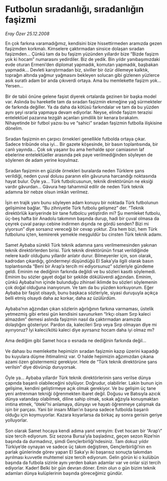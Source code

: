 # Futbolun sıradanlığı, sıradanlığın faşizmi

*Eray Özer 25.12.2008*

<div class="taraf_structure_2col_1zq">
<div class="margen_n">



 <p>En çok farkına varamadığımız, kendisini bize hissettirmeden aramızda gezen faşizmden korkmalı. Kimselere çaktırmadan sinsice dolaşan sıradan faşizmden... Çünkü tam da bu faşizm yüzünden yıllardır bize “Bizde faşizm yok ki hocam” numarasını yedirdiler. Biz de yedik. Bin yıldır yanıbaşımızdaki evde oturan Ermeni’den diplomat yapmadık, komutan yapmadık, başbakan yapmadık... Devleti karıştırmadan biz, siviller bir özür dilemeye kalktık, toprağın altında yağmur yağmasını bekleyen solucan gibi gizlenen yüzlerce asık suratlı adam bir anda çıkıverdi ortaya. Ama bu memlekette faşizm yok... Yersen... <br/><br/>Bir de tabii önüne gelene faşist diyerek ortalarda gezinen bir başka model var. Aslında bu hareketle tam da sıradan faşizmin ekmeğine yağ sürmekteler de farkında değiller. Ya da daha da kötüsü farkındalar ve tam da bu yüzden aynı şeyi ısrarla yapmaya devam ediyorlar. Neyse, elinde faşizm terazisi entelektüel pazarına tezgâh açanları şimdilik bir kenara bırakalım. Nihayetinde bir futbol yazısı bu ve “sahici” sıradan faşizmin futbolla ilişkisine dönelim. <br/><br/>Sıradan faşizmin en çarpıcı örnekleri genellikle futbolda ortaya çıkar. Sadece tribünde olsa iyi... Bir gazete köşesinde, bir basın toplantısında, bir canlı yayında... Çok sık yaşanır bu ama herhalde spor camiasının laf ebelerine entelektüeller arasında pek paye verilmediğinden söyleyen de söylenen de adam yerine koyulmaz. <br/><br/>Sıradan faşizmin en güzide örnekleri buralarda neden Türklere şans verildiği, neden çuval dolusu paranın elin gâvuruna harcandığı noktasında hayat bulur. Öyle ya... Türk futbolcusunun, teknik direktörünün ne eksiği vardır gâvurdan... Gâvura hep tahammül edilir de neden Türk teknik adamına bir nebze olsun imkân verilmez. <br/><br/>İşin en trajik yanı bunu söyleyen adam konuyu bir noktada Türk futbolunun gelişimine bağlar. “Bu zihniyetle Türk futbolu gelişmez” der. “Teknik direktörlük kariyerinde bir tane futbolcu yetiştirdin mi? Şu memleket futbolu, üç-beş hafta bir Anadolu takımının başında durup, hadi bir çuval olmasa da çeyrek çuval parayı cebine indirmen dışında ne gördü senden? Bizi mi yiyorsun” diye sorsanız vereceği bir cevap yoktur. Zira hem bizi, hem Türk futbolunu içten, kemirerek yemekle meşguldür bu cinsten Türk teknik adamı. <br/><br/>Samet Aybaba sürekli Türk teknik adamına şans verilmemesinden yakınan teknik direktörlerden birisi. Türk teknik direktörünün fırsat verildiğinde nelere kadir olduğunu yıllardır anlatır durur. Bilmeyenler için, son olarak, kadrodan çıkardığı, göndermeyi düşündüğü El Saka’yla ilgili olarak basın toplantısında “Beni bir Arap’a tercih mi ediyorsunuz” sözleriyle gündeme geldi. Eminim ne dediğinin farkında değildi ve bu sözleri kasıtlı söylemedi. Eminim bu sözler gayet doğal bir şekilde dökülüverdi ağzından. Eminim, çünkü Aybaba’nın içinde bulunduğu zihinsel iklimde bu sözleri söylemenin çok doğal olduğuna inanıyorum. Ve tam da bu yüzden korkuyorum. Eğer Aybaba bir faşist olsaydı, bunu başkaca sözleriyle, siyasi duruşuyla açıkça belli etmiş olsaydı daha az korkar, daha az üzülürdüm. <br/><br/>Aybaba’nın ağzından çıkan sözlerin ağırlığının farkına varmaması, üstelik yetmezmiş gibi ertesi gün kendisini savunurken “Irkçı olsam Sırp kaleci almazdım” demesi aslında faşizmin nasıl da çaktırmadan aramızda dolaştığını gösteriyor. Pardon da, kalecileri Sırp veya Sırp olmayan diye mi ayırıyoruz? İyi kaleci/kötü kaleci diye ayırsanız hocam daha iyi olmaz mı? <br/><br/>Ama dediğim gibi Samet hoca o esnada ne dediğinin farkında değil... <br/><br/>Ve dahası bu memlekette hepimizin sıradan faşizmin kazıp üzerini kapadığı bu kuyulara düşme ihtimalimiz var. O halde hepimizin ağzımızdan çıkana azami özen göstermemiz gerekiyor. Hele de “Türk teknik direktörüne şans verilsin” diye dövünüp duruyorsak. <br/><br/>Öyle ya... Aybaba yıllardır Türk teknik direktörlerinin şans verilse dünya çapında başarılı olabileceğini söylüyor. Doğrudur, olabilirler. Lakin bunun için gelişime, kendini geliştirmeye açık olmak gerekiyor. Ve bu gelişim üç tane yeni antrenman tekniği öğrenmekten ibaret değil. Doğusu ve Batısıyla azıcık dünya vatandaşı olabilmek, diline sahip olmak, sokak ağzıyla konuşmaktan imtina etmek, “öteki”ni anlamaya, dünyayı ve hayatı öğrenmeye çalışmak da işin bir parçası. Yani bir insanı Milan’ın başına sadece futbolda başarılı olduğu için koymuyorlar. Kazara koyarlarsa da birkaç ay sonra gerisin geriye yolluyorlar. <br/><br/>Son olarak Samet hocaya kendi adıma yanıt vereyim: Evet hocam bir “Arap’ı” size tercih ediyorum. Siz sezona Bursa’yla başladınız, geçen sezon Rize’nin başında da durmadınız, şimdi Gençlerbirliği’ndesiniz. Tam dokuz yıldır Türkiye’de oynayan ve sadece üç takım değiştiren, Gençlerbirliği’nin en parlak günlerinde görev yapan El Saka’yı iki başarısız sonuçta takımdan ayrılması kuvvetle muhtemel size tercih ediyorum. Gelin görün ki o kulübün başında da futbola sizinle aynı yerden bakan adamlar var ve onlar sizi tercih ediyorlar. Kader! Belki bir gün devran döner. Emin olun o gün bizim teknik adamları dünya kulüplerinin başında göreceğimiz gündür.</p>

<br/>


<div id="taraf_not">
</div>

</div>


</div>
